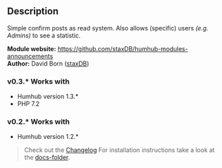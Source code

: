 ## Description

Simple confirm posts as read system.
Also allows (specific) users *(e.g. Admins)* to see a statistic.

__Module website:__ <https://github.com/staxDB/humhub-modules-announcements>  
__Author:__ David Born ([staxDB](https://github.com/staxDB))

### v0.3.* Works with
- Humhub version 1.3.*
- PHP 7.2

### v0.2.* Works with
- Humhub version 1.2.*

> Check out the [Changelog](docs/CHANGELOG.md)
> For installation instructions take a look at the [docs-folder](docs/INSTALL.md).